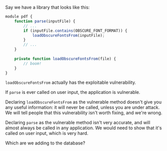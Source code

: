 Say we have a library that looks like this:

```js
module pdf {
    function parse(inputFile) {
        // ...
        if (inputFile.contains(OBSCURE_FONT_FORMAT)) {
            loadObscureFontsFrom(inputFile);
        }
        // ...
    }
    
    private function loadObscureFontsFrom(file) {
        // boom!
    }
}
```

`loadObscureFontsFrom` actually has the exploitable vulnerability.

If `parse` is ever called on user input, the application is vulnerable.

Declaring `loadObscureFontsFrom` as the vulnerable method doesn't give you
any useful information: it will never be called, unless you are under attack.
We will tell people that this vulnerability isn't worth fixing, and we're wrong.

Declaring `parse` as the vulnerable method isn't very accurate, and will almost
always be called in any application. We would need to show that it's called on
user input, which is very hard.

Which are we adding to the database?


